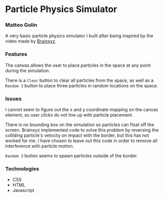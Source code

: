 # Particle Physics Simulator

### Matteo Golin

A very basic particle physics simulator I built after being inspired by the video made by [Brainxyz](https://www.youtube.com/watch?v=0Kx4Y9TVMGg).

### Features

The canvas allows the user to place particles in the space at any point during the simulation.

There is a `Clear` button to clear all particles from the space, as well as a `Random 3` button to place three particles in random locations on the space.

### Issues

I cannot seem to figure out the x and y coordinate mapping on the canvas element, so user clicks do not line up with particle placement.

There is no bounding box on the simulation so particles can float off the screen. Brainxyz implemented code to solve this problem by reversing the colliding particle's velocity on impact with the border, but this has not worked for me. I have chosen to leave out this code in order to remove all interference with particle motion.

`Random 3` button seems to spawn particles outside of the border.

### Technologies

- CSS
- HTML
- Javascript
